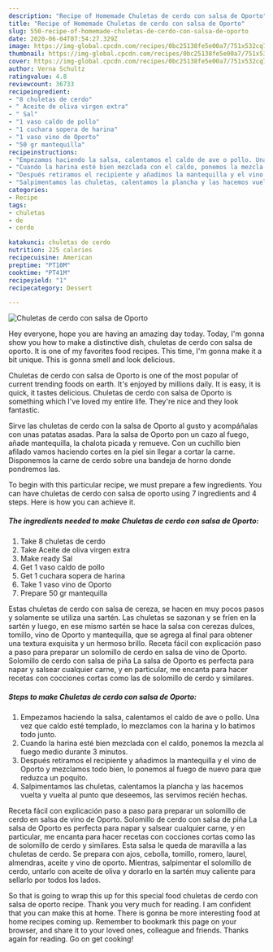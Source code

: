 ```yaml
---
description: "Recipe of Homemade Chuletas de cerdo con salsa de Oporto"
title: "Recipe of Homemade Chuletas de cerdo con salsa de Oporto"
slug: 550-recipe-of-homemade-chuletas-de-cerdo-con-salsa-de-oporto
date: 2020-06-04T07:54:27.329Z
image: https://img-global.cpcdn.com/recipes/0bc25138fe5e00a7/751x532cq70/chuletas-de-cerdo-con-salsa-de-oporto-foto-principal.jpg
thumbnail: https://img-global.cpcdn.com/recipes/0bc25138fe5e00a7/751x532cq70/chuletas-de-cerdo-con-salsa-de-oporto-foto-principal.jpg
cover: https://img-global.cpcdn.com/recipes/0bc25138fe5e00a7/751x532cq70/chuletas-de-cerdo-con-salsa-de-oporto-foto-principal.jpg
author: Verna Schultz
ratingvalue: 4.8
reviewcount: 36733
recipeingredient:
- "8 chuletas de cerdo"
- " Aceite de oliva virgen extra"
- " Sal"
- "1 vaso caldo de pollo"
- "1 cuchara sopera de harina"
- "1 vaso vino de Oporto"
- "50 gr mantequilla"
recipeinstructions:
- "Empezamos haciendo la salsa, calentamos el caldo de ave o pollo. Una vez que caldo esté templado, lo mezclamos con la harina y lo batimos todo junto."
- "Cuando la harina esté bien mezclada con el caldo, ponemos la mezcla al fuego medio durante 3 minutos."
- "Después retiramos el recipiente y añadimos la mantequilla y el vino de Oporto y mezclamos todo bien, lo ponemos al fuego de nuevo para que reduzca un poquito."
- "Salpimentamos las chuletas, calentamos la plancha y las hacemos vuelta y vuelta al punto que deseemos, las servimos recién hechas."
categories:
- Recipe
tags:
- chuletas
- de
- cerdo

katakunci: chuletas de cerdo 
nutrition: 225 calories
recipecuisine: American
preptime: "PT10M"
cooktime: "PT41M"
recipeyield: "1"
recipecategory: Dessert

---
```



![Chuletas de cerdo con salsa de Oporto](https://img-global.cpcdn.com/recipes/0bc25138fe5e00a7/751x532cq70/chuletas-de-cerdo-con-salsa-de-oporto-foto-principal.jpg)

Hey everyone, hope you are having an amazing day today. Today, I'm gonna show you how to make a distinctive dish, chuletas de cerdo con salsa de oporto. It is one of my favorites food recipes. This time, I'm gonna make it a bit unique. This is gonna smell and look delicious.

Chuletas de cerdo con salsa de Oporto is one of the most popular of current trending foods on earth. It's enjoyed by millions daily. It is easy, it is quick, it tastes delicious. Chuletas de cerdo con salsa de Oporto is something which I've loved my entire life. They're nice and they look fantastic.

Sirve las chuletas de cerdo con la salsa de Oporto al gusto y acompáñalas con unas patatas asadas. Para la salsa de Oporto pon un cazo al fuego, añade mantequilla, la chalota picada y remueve. Con un cuchillo bien afilado vamos haciendo cortes en la piel sin llegar a cortar la carne. Disponemos la carne de cerdo sobre una bandeja de horno donde pondremos las.


To begin with this particular recipe, we must prepare a few ingredients. You can have chuletas de cerdo con salsa de oporto using 7 ingredients and 4 steps. Here is how you can achieve it.

<!--inarticleads1-->

##### The ingredients needed to make Chuletas de cerdo con salsa de Oporto:

1. Take 8 chuletas de cerdo
1. Take  Aceite de oliva virgen extra
1. Make ready  Sal
1. Get 1 vaso caldo de pollo
1. Get 1 cuchara sopera de harina
1. Take 1 vaso vino de Oporto
1. Prepare 50 gr mantequilla


Estas chuletas de cerdo con salsa de cereza, se hacen en muy pocos pasos y solamente se utiliza una sartén. Las chuletas se sazonan y se fríen en la sartén y luego, en ese mismo sartén se hace la salsa con cerezas dulces, tomillo, vino de Oporto y mantequilla, que se agrega al final para obtener una textura exquisita y un hermoso brillo. Receta fácil con explicación paso a paso para preparar un solomillo de cerdo en salsa de vino de Oporto. Solomillo de cerdo con salsa de piña La salsa de Oporto es perfecta para napar y salsear cualquier carne, y en particular, me encanta para hacer recetas con cocciones cortas como las de solomillo de cerdo y similares. 

<!--inarticleads2-->

##### Steps to make Chuletas de cerdo con salsa de Oporto:

1. Empezamos haciendo la salsa, calentamos el caldo de ave o pollo. Una vez que caldo esté templado, lo mezclamos con la harina y lo batimos todo junto.
1. Cuando la harina esté bien mezclada con el caldo, ponemos la mezcla al fuego medio durante 3 minutos.
1. Después retiramos el recipiente y añadimos la mantequilla y el vino de Oporto y mezclamos todo bien, lo ponemos al fuego de nuevo para que reduzca un poquito.
1. Salpimentamos las chuletas, calentamos la plancha y las hacemos vuelta y vuelta al punto que deseemos, las servimos recién hechas.


Receta fácil con explicación paso a paso para preparar un solomillo de cerdo en salsa de vino de Oporto. Solomillo de cerdo con salsa de piña La salsa de Oporto es perfecta para napar y salsear cualquier carne, y en particular, me encanta para hacer recetas con cocciones cortas como las de solomillo de cerdo y similares. Esta salsa le queda de maravilla a las chuletas de cerdo. Se prepara con ajos, cebolla, tomillo, romero, laurel, almendras, aceite y vino de oporto. Mientras, salpimentar el solomillo de cerdo, untarlo con aceite de oliva y dorarlo en la sartén muy caliente para sellarlo por todos los lados. 

So that is going to wrap this up for this special food chuletas de cerdo con salsa de oporto recipe. Thank you very much for reading. I am confident that you can make this at home. There is gonna be more interesting food at home recipes coming up. Remember to bookmark this page on your browser, and share it to your loved ones, colleague and friends. Thanks again for reading. Go on get cooking!
